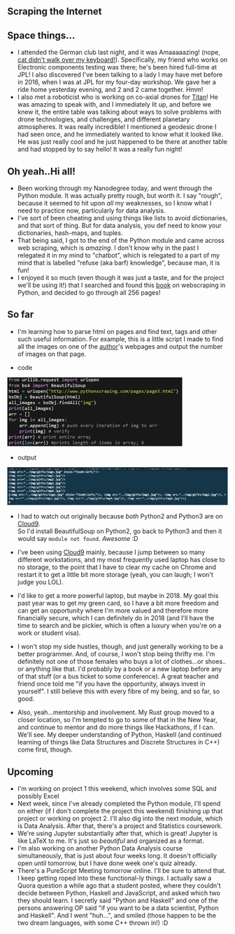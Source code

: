 ## Scraping the Internet

## Space things...

- I attended the German club last night, and it was Amaaaaazing! (nope, [cat didn't walk over my keyboard!](https://github.com/antirez/redis/issues/3909)). Specifically, my friend who works on Electronic components testing
  was there; he's been hired full-time at JPL! I also discovered I've been talking to a lady I may have met before 
  in 2016, when I was at JPL for my four-day workshop. We gave her a ride home yesterday evening, and 2 and 2 came 
  together. Hmm! 
- I also met a roboticist who is working on co-axial drones for [Titan](https://en.wikipedia.org/wiki/Titan_(moon))! He was amazing to speak with, and I immediately
  lit up, and before we knew it, the entire table was talking about ways to solve problems with drone technologies,
  and challenges, and different planetary atmospheres. It was really incredible! 
  I mentioned a geodesic drone I had seen once, and he immediately wanted to know what it looked like.
  He was just really cool and he just happened to be there at another table and had stopped by to say hello! 
  It was a really fun night!

## Oh yeah..Hi all!

- Been working through my Nanodegree today, and went through the Python module.
  It was actually pretty rough, but worth it. 
  I say "rough", because it seemed to hit upon *all* my weaknesses, so I know 
  what I need to practice now, particularly for data analysis.
- I've sort of been cheating and using things like lists to avoid dictionaries,
  and that sort of thing. But for data analysis, you def need to know your dictionaries,
  hash-maps, and tuples. 
- That being said, I got to the end of the Python module and came across web scraping,
  which is *amazing*. I don't know why in the past I relegated it in my mind to "chatbot",
  which is relegated to a part of my mind that is labelled "refuse (aka barf) knowledge", because 
  man, it is fun! 
- I enjoyed it so much (even though it was just a taste, and for the project we'll be using it!)
  that I searched and found this [book](http://zempirians.com/ebooks/Ryan%20Mitchell-Web%20Scraping%20with%20Python_%20Collecting%20Data%20from%20the%20Modern%20Web-O'Reilly%20Media%20(2015).pdf)
  on webscraping in Python, and decided to go through all 256 pages!

## So far

- I'm learning how to parse html on pages and find text, tags and other such useful information. 
  For example, this is a little script I made to find all the images on one of the [author](https://github.com/REMitchell)'s webpages
  and output the number of images on that page.
  
- code
<img src="/images/scrapey/scrapey2.png" width="400">

- output
<img src="/images/scrapey/scrapey1.png" width="600">

- I had to watch out originally because *both* Python2 and Python3 are on [Cloud9](https://aws.amazon.com/cloud9/). \
  So I'd install BeautifulSoup on Python2, go back to Python3 and then it would say ```module not found```.
  *Awesome* :D

- I've been using [Cloud9](https://aws.amazon.com/cloud9/) mainly, because I jump between so many different 
  workstations, and my most frequently used laptop has close to no storage, to the point that I have to clear
  my cache on Chrome and restart it to get a little bit more storage (yeah, you can laugh; I won't judge you LOL).
- I'd like to get a more powerful laptop, but maybe in 2018. My goal this past year was to get my green card,
  so I have a bit more freedom and can get an opportunity where I'm more valued and therefore more financially 
  secure, which I can definitely do in 2018 (and I'll have the time to search and be pickier, which is often a 
  luxury when you're on a work or student visa). 
- I won't stop my side hustles, though, and just generally working to be a better programmer. And, of course,
  I won't stop being thrifty me. I'm definitely not one of those females who buys a lot of clothes...or shoes..
  or anything like that. I'd probably by a book or a new laptop before any of that stuff (or a bus ticket
  to some conference). A great teacher and friend once told me "if you have the opportunity, always invest in 
  yourself". I still believe this with every fibre of my being, and so far, so good. 
- Also, yeah...mentorship and involvement. My Rust group moved to a closer location, so I'm tempted to go to 
  some of that in the New Year, and continue to mentor and do more things like Hackathons, if I can. We'll see.
  My deeper understanding of Python, Haskell (and continued learning of things like Data Structures and Discrete
  Structures in C++) come first, though.
  
## Upcoming

- I'm working on project 1 this weekend, which involves some SQL and possibly Excel
- Next week, since I've already completed the Python module, I'll spend on either
  (if I don't complete the project this weekend) finishing up that project or working
  on project 2. I'll also dig into the next module, which is Data Analysis. After that,
  there's a project and Statistics coursework. 
- We're using Jupyter substantially after that, which is great! Jupyter is like LaTeX
  to me. It's just so *beautiful* and organized as a format.
- I'm also working on another Python Data Analysis course simultaneously, that is just 
  about four weeks long. It doesn't officially open until tomorrow, but I have done 
  week one's quiz already. 
- There's a PureScript Meeting tomorrow online. I'll be sure to attend that. I keep 
  getting roped into these functional-ly things. I actually saw a Quora question a 
  while ago that a student posted, where they couldn't decide between Python, Haskell
  and JavaScript, and asked which two they should learn. I secretly said "Python and Haskell"
  and one of the persons answering OP said "if you want to be a data scientist, Python and Haskell".
  And I went "huh...", and smiled (those happen to be the two dream languages, with some C++ thrown in!) :D

